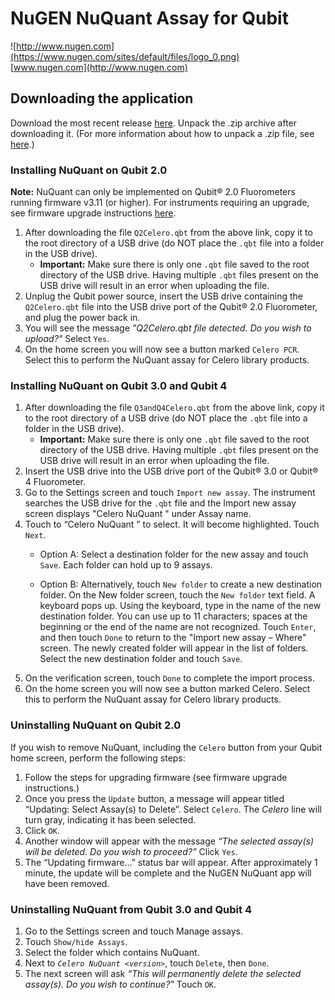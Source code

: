 # NuGEN NuQuant Assay for Qubit

![http://www.nugen.com](https://www.nugen.com/sites/default/files/logo_0.png)  
[www.nugen.com](http://www.nugen.com)

## Downloading the application

Download the most recent release [here](https://github.com/nugentechnologies/NuQuant_Celero/archive/1.0.zip). Unpack the .zip archive after downloading it. (For more information about how to unpack a .zip file, see [here](https://www.wikihow.com/Unzip-a-File).)

### Installing NuQuant on Qubit 2.0

**Note:** NuQuant can only be implemented on Qubit® 2.0 Fluorometers running firmware v3.11 (or higher). For instruments requiring an upgrade, see firmware upgrade instructions [here](https://www.thermofisher.com/us/en/home/industrial/spectroscopy-elemental-isotope-analysis/molecular-spectroscopy/fluorometers/qubit/qubit-technical-resources/previous-qubit-models/qubit-firmware.html).

  1. After downloading the file `Q2Celero.qbt` from the above link, copy it to the root directory of a USB drive (do NOT place the `.qbt` file into a folder in the USB drive). 
     - **Important:** Make sure there is only one `.qbt` file saved to the root directory of the USB drive. Having multiple `.qbt` files present on the USB drive will result in an error when uploading the file.
  2.	Unplug the Qubit power source, insert the USB drive containing the `Q2Celero.qbt` file into the USB drive port of the Qubit® 2.0 Fluorometer, and plug the power back in.
  3.	You will see the message *"Q2Celero.qbt file detected. Do you wish to upload?"* Select `Yes`.
  4.	On the home screen you will now see a button marked `Celero PCR`. Select this to perform the NuQuant assay for Celero library products.


### Installing NuQuant on Qubit 3.0 and Qubit 4

  1. After downloading the file `Q3andQ4Celero.qbt` from the above link, copy it to the root directory of a USB drive (do NOT place the `.qbt` file into a folder in the USB drive). 
     - **Important:** Make sure there is only one `.qbt` file saved to the root directory of the USB drive. Having multiple `.qbt` files present on the USB drive will result in an error when uploading the file.    
  2. Insert the USB drive into the USB drive port of the Qubit® 3.0 or Qubit® 4 Fluorometer. 
  3. Go to the Settings screen and touch `Import new assay`. The instrument searches the USB drive for the `.qbt` file and the Import new assay screen displays "Celero NuQuant <version>" under Assay name.
  4. Touch to “Celero NuQuant <version>” to select. It will become highlighted. Touch `Next`.
     - Option A: Select a destination folder for the new assay and touch `Save`. Each folder can hold up to 9 assays.
  
     - Option B: Alternatively, touch `New folder` to create a new destination folder. On the New folder screen, touch the `New folder` text field. A keyboard pops up. Using the keyboard, type in the name of the new destination folder. You can use up to 11 characters; spaces at the beginning or the end of the name are not recognized. Touch `Enter`, and then touch `Done` to return to the "Import new assay – Where" screen. The newly created folder will appear in the list of folders. Select the new destination folder and touch `Save`.
  5.	On the verification screen, touch `Done` to complete the import process.
  6.	On the home screen you will now see a button marked Celero. Select this to perform the NuQuant assay for Celero library products.


### Uninstalling NuQuant on Qubit 2.0

If you wish to remove NuQuant, including the `Celero` button from your Qubit home screen, perform the following steps:

  1.	Follow the steps for upgrading firmware (see firmware upgrade instructions.)
  2.	Once you press the `Update` button, a message will appear titled “Updating: Select Assay(s) to Delete”. Select `Celero`. The *Celero* line will turn gray, indicating it has been selected.
  3.	Click `OK`. 
  4.	Another window will appear with the message *“The selected assay(s) will be deleted. Do you wish to proceed?”*  Click `Yes`. 
  5.	The “Updating firmware…” status bar will appear. After approximately 1 minute, the update will be complete and the NuGEN NuQuant app will have been removed.

### Uninstalling NuQuant from Qubit 3.0 and Qubit 4

  1.	Go to the Settings screen and touch Manage assays.
  2.	Touch `Show/hide Assays`.
  3.  Select the folder which contains NuQuant.
  4.  Next to *`Celero NuQuant <version>`*, touch `Delete`, then `Done`.
  5.	The next screen will ask *“This will permanently delete the selected assay(s). Do you wish to continue?"* Touch `OK`.
